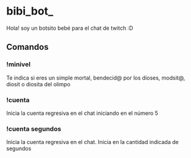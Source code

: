 
# bibi_bot_

Hola! soy un botsito bebé para el chat de twitch :D 

## Comandos

### !minivel
Te indica si eres un simple mortal, bendecid@ por los dioses, modsit@, diosit o diosita del olimpo

### !cuenta
Inicia la cuenta regresiva en el chat iniciando en el número 5

### !cuenta segundos
Inicia la cuenta regresiva en el chat. Inicia en la cantidad indicada de segundos
